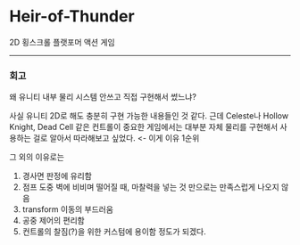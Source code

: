 # Heir-of-Thunder
2D 횡스크롤 플랫포머 액션 게임

---
### 회고
왜 유니티 내부 물리 시스템 안쓰고 직접 구현해서 썼느냐?

사실 유니티 2D로 해도 충분히 구현 가능한 내용들인 것 같다.
근데 Celeste나 Hollow Knight, Dead Cell 같은 컨트롤이 중요한 게임에서는 
대부분 자체 물리를 구현해서 사용하는 걸로 알아서 따라해보고 싶었다. <- 이게 이유 1순위

그 외의 이유로는 
1. 경사면 판정에 유리함 
2. 점프 도중 벽에 비비며 떨어질 때, 마찰력을 넣는 것 만으로는 만족스럽게 나오지 않음
3. transform 이동의 부드러움
4. 공중 제어의 편리함
5. 컨트롤의 찰짐(?)을 위한 커스텀에 용이함
정도가 되겠다.